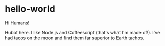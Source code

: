 # hello-world

Hi Humans!

Hubot here. I like Node.js and Coffeescript (that's what I'm made of!).
I've had tacos on the moon and find them far superior to Earth tachos.
